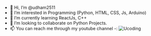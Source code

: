 - 👋 Hi, I’m @udham2511
- 👀 I’m interested in Programming (Python, HTML, CSS, Js, Arduino)
- 🌱 I’m currently learning ReactJs, C++
- 💞️ I’m looking to collaborate on Python Projects.
- 📫 You can reach me through my youtube channel -: ![Ucoding](https://www.youtube.com/channel/UC3uG3Ln2qlfNVAQQHViRL-Q)

<!---
udham2511/udham2511 is a ✨ special ✨ repository because its `README.md` (this file) appears on your GitHub profile.
You can click the Preview link to take a look at your changes.
--->
